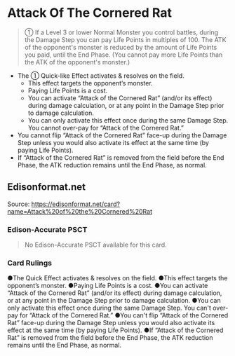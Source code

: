 # Attack Of The Cornered Rat

> ① If a Level 3 or lower Normal Monster you control battles, during the Damage Step you can pay Life Points in multiples of 100. The ATK of the opponent's monster is reduced by the amount of Life Points you paid, until the End Phase. (You cannot pay more Life Points than the ATK of the opponent's monster.)

*   The ① Quick-like Effect activates & resolves on the field.
    *   This effect targets the opponent’s monster.
    *   Paying Life Points is a cost.
    *   You can activate “Attack of the Cornered Rat” (and/or its effect) during damage calculation, or at any point in the Damage Step prior to damage calculation.
    *   You can only activate this effect once during the same Damage Step. You cannot over-pay for “Attack of the Cornered Rat.”
*   You cannot flip “Attack of the Cornered Rat” face-up during the Damage Step unless you would also activate its effect at the same time (by paying Life Points).
*   If “Attack of the Cornered Rat” is removed from the field before the End Phase, the ATK reduction remains until the End Phase, as normal.

## Edisonformat.net

Source: https://edisonformat.net/card?name=Attack%20of%20the%20Cornered%20Rat

### Edison-Accurate PSCT

> No Edison-Accurate PSCT available for this card.

### Card Rulings

●The Quick Effect activates & resolves on the field.
●This effect targets the opponent’s monster.
●Paying Life Points is a cost.
●You can activate “Attack of the Cornered Rat” (and/or its effect) during damage calculation, or at any point in the Damage Step prior to damage calculation.
●You can only activate this effect once during the same Damage Step. You can't over-pay for “Attack of the Cornered Rat.”
●You can't flip “Attack of the Cornered Rat” face-up during the Damage Step unless you would also activate its effect at the same time (by paying Life Points).
●If “Attack of the Cornered Rat” is removed from the field before the End Phase, the ATK reduction remains until the End Phase, as normal.
            